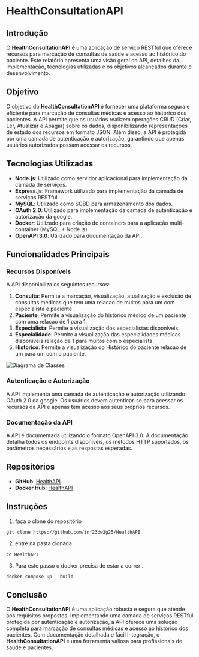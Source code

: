 # HealthConsultationAPI

## Introdução

O **HealthConsultationAPI** é uma aplicação de serviço RESTful que oferece recursos para marcação de consultas de saúde e acesso ao histórico do paciente. Este relatório apresenta uma visão geral da API, detalhes da implementação, tecnologias utilizadas e os objetivos alcançados durante o desenvolvimento.

## Objetivo

O objetivo do **HealthConsultationAPI** é fornecer uma plataforma segura e eficiente para marcação de consultas médicas e acesso ao histórico dos pacientes. A API permite que os usuários realizem operações CRUD (Criar, Ler, Atualizar e Apagar) sobre os dados, disponibilizando representações de estado dos recursos em formato JSON. Além disso, a API é protegida por uma camada de autenticação e autorização, garantindo que apenas usuários autorizados possam acessar os recursos.

## Tecnologias Utilizadas

- **Node.js**: Utilizado como servidor aplicacional para implementação da camada de serviços.
- **Express.js**: Framework utilizado para implementação da camada de serviços RESTful.
- **MySQL**: Utilizado como SGBD para armazenamento dos dados.
- **OAuth 2.0**: Utilizado para implementação da camada de autenticação e autorização da google.
- **Docker**: Utilizado para criação de containers para a aplicação multi-container (MySQL + Node.js).
- **OpenAPI 3.0**: Utilizado para documentação da API.

## Funcionalidades Principais

### Recursos Disponíveis

A API disponibiliza os seguintes recursos:

1. **Consulta**: Permite a marcação, visualização, atualização e exclusão de consultas médicas que tem uma relacao de muitos para um com especialista e paciente .
2. **Paciente**: Permite a visualização do histórico médico de um paciente com uma relacao de 1 para 1.
3. **Especialista**: Permite a visualização dos especialistas disponíveis.
4. **Especialidade**: Permite a visualização das especialidades médicas disponíveis relação de 1 para muitos com o especialista.
5. **Historico**: Permite a visualização do Histórico do paciente relacao de um para um com o paciente.

![Diagrama de Classes](./relatórios%20e%20documentos/Diagrama%20de%20classes.png)


### Autenticação e Autorização

A API implementa uma camada de autenticação e autorização utilizando OAuth 2.0 da google. Os usuários devem autenticar-se para acessar os recursos da API e apenas têm acesso aos seus próprios recursos.

### Documentação da API

A API é documentada utilizando o formato OpenAPI 3.0. A documentação detalha todos os endpoints disponíveis, os métodos HTTP suportados, os parâmetros necessários e as respostas esperadas.

## Repositórios

- **GitHub**: [HealthAPI](https://github.com/inf23dw2g25/HealthAPI)
- **Docker Hub**: [HealthAPI](https://hub.docker.com/repository/docker/inf2023dw2g25/healthapi/)

## Instruções

1. faça o clone do repositório
~~~CMD
git clone https://github.com/inf23dw2g25/HealthAPI
~~~

2. entre na pasta clonada
~~~CMD
cd HealthAPI
~~~

3. Para este passo o docker precisa de estar a correr . 
~~~CMD
docker compose up --build
~~~

## Conclusão

O **HealthConsultationAPI** é uma aplicação robusta e segura que atende aos requisitos propostos. Implementando uma camada de serviços RESTful protegida por autenticação e autorização, a API oferece uma solução completa para marcação de consultas médicas e acesso ao histórico dos pacientes. Com documentação detalhada e fácil integração, o **HealthConsultationAPI** é uma ferramenta valiosa para profissionais de saúde e pacientes.
